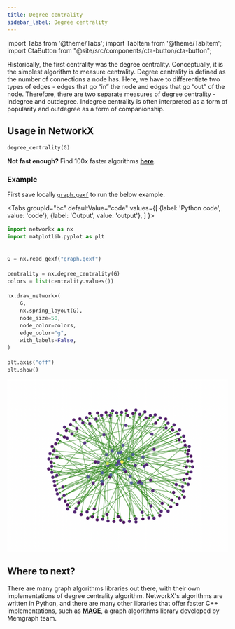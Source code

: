 ```yaml
---
title: Degree centrality
sidebar_label: Degree centrality
---
```


import Tabs from '@theme/Tabs'; import TabItem from '@theme/TabItem';
import CtaButton from "@site/src/components/cta-button/cta-button";


Historically, the first centrality was the degree centrality. Conceptually, it is the simplest algorithm to measure centrality. Degree centrality is defined as the number of connections a node has. Here, we have to differentiate two types of edges - edges that go “in” the node and edges that go “out” of the node. Therefore, there are two separate measures of degree centrality - indegree and outdegree. Indegree centrality is often interpreted as a form of popularity and outdegree as a form of companionship. 

## Usage in NetworkX

```python
degree_centrality(G)
```

**Not fast enough?** Find 100x faster algorithms [**here**](https://memgraph.com/memgraph-for-networkx?utm_source=networkx-guide&utm_medium=referral&utm_campaign=networkx_ppp&utm_term=centralityalgorithms%2Bdegree&utm_content=findfasteralgorithms).

### Example

First save locally [`graph.gexf`](https://public-assets.memgraph.com/networkx-resources/graph.gexf) to run the below example.

<Tabs
  groupId="bc"
  defaultValue="code"
  values={[
    {label: 'Python code', value: 'code'},
    {label: 'Output', value: 'output'},
  ]
}>
  <TabItem value="code"> 

```python
import networkx as nx
import matplotlib.pyplot as plt


G = nx.read_gexf("graph.gexf")

centrality = nx.degree_centrality(G)
colors = list(centrality.values())

nx.draw_networkx(
    G,
    nx.spring_layout(G),
    node_size=50,
    node_color=colors,
    edge_color="g",
    with_labels=False,
)

plt.axis("off")
plt.show()

```
  </TabItem>


  <TabItem value="output">

![centrality-degree](/img/algorithms/centrality-algorithms/degree.png)

  </TabItem>

</Tabs>

## Where to next?

There are many graph algorithms libraries out there, with their own implementations of degree centrality algorithm. NetworkX's algorithms are written in Python, and there are many other libraries that offer faster C++ implementations, such as [**MAGE**](https://github.com/memgraph/mage), a graph algorithms library developed by Memgraph team.

<CtaButton title="Memgraph for NetworkX developers" url="https://memgraph.com/memgraph-for-networkx?utm_source=networkx-guide&utm_medium=referral&utm_campaign=networkx_ppp&utm_term=centralityalgorithms%2Bdegree&utm_content=ctabutton"></CtaButton>
